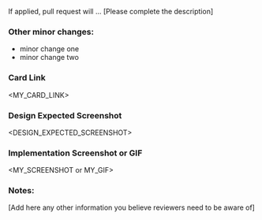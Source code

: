 If applied, pull request will ... [Please complete the description]

### Other minor changes:
 - minor change one
 - minor change two

### Card Link
<MY_CARD_LINK>

### Design Expected Screenshot
<DESIGN_EXPECTED_SCREENSHOT>

### Implementation Screenshot or GIF
<MY_SCREENSHOT or MY_GIF>

### Notes:
[Add here any other information you believe reviewers need to be aware of]
